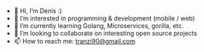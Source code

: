 - 👋 Hi, I’m Denis :)
- 👀 I’m interested in programming & development (mobile / web)
- 🌱 I’m currently learning Golang, Microservices, gorilla, etc.
- 💞️ I’m looking to collaborate on interesting open source projects
- 📫 How to reach me: tranzi90@gmail.com

<!---
tranzi90/tranzi90 is a ✨ special ✨ repository because its `README.md` (this file) appears on your GitHub profile.
You can click the Preview link to take a look at your changes.
--->
